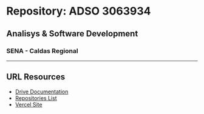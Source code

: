 # Repository: ADSO 3063934
## Analisys &amp; Software Development
### SENA - Caldas Regional 
---
## URL Resources
- [Drive Documentation](https://drive.google.com/drive/folders/1cUEOsM44rpspMfyWvY_Y1nX1m9uffej?usp=share_link)
- [Repositories List](https://docs.google.com/spreadsheets/d/1M3B-qwrJN2wbeZmIBqA3r0hnP8yy4CKf2euV1oF610s/edit7usp=sharing)
- [Vercel Site](https://adso3063934.vercel.app)
